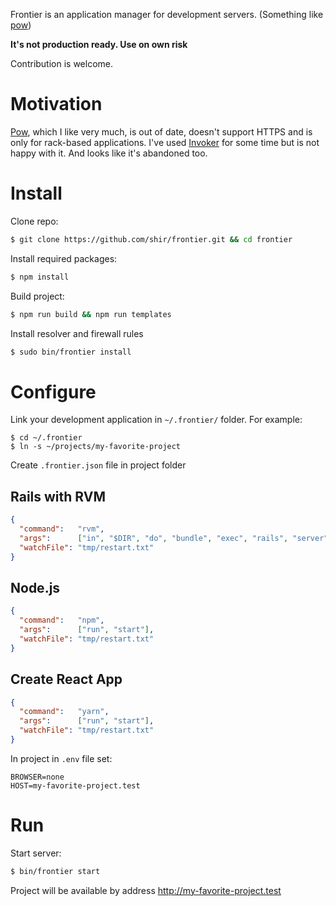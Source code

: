Frontier is an application manager for development servers.
(Something like [pow](http://pow.cx))

**It's not production ready. Use on own risk**

Contribution is welcome.

# Motivation

[Pow](http://pow.cx), which I like very much, is out of date,
doesn't support HTTPS and is only for rack-based applications. I've used
[Invoker](http://invoker.codemancers.com) for some time but is not happy
with it. And looks like it's abandoned too.

# Install

Clone repo:
```sh
$ git clone https://github.com/shir/frontier.git && cd frontier
```

Install required packages:
```sh
$ npm install
```

Build project:
```sh
$ npm run build && npm run templates
```

Install resolver and firewall rules
```sh
$ sudo bin/frontier install
```

# Configure

Link your development application in `~/.frontier/` folder. For example:
```
$ cd ~/.frontier
$ ln -s ~/projects/my-favorite-project
```

Create `.frontier.json` file in project folder

## Rails with RVM

```json
{
  "command":   "rvm",
  "args":      ["in", "$DIR", "do", "bundle", "exec", "rails", "server", "-p", "$PORT", "-b", "127.0.0.1"],
  "watchFile": "tmp/restart.txt"
}
```

## Node.js

```json
{
  "command":   "npm",
  "args":      ["run", "start"],
  "watchFile": "tmp/restart.txt"
}
```

## Create React App

```json
{
  "command":   "yarn",
  "args":      ["run", "start"],
  "watchFile": "tmp/restart.txt"
}
```

In project in `.env` file set:
```
BROWSER=none
HOST=my-favorite-project.test
```


# Run

Start server:
```sh
$ bin/frontier start
```

Project will be available by address http://my-favorite-project.test
